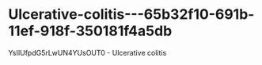 # Ulcerative-colitis---65b32f10-691b-11ef-918f-350181f4a5db
YsIIUfpdG5rLwUN4YUsOUT0 - Ulcerative colitis
